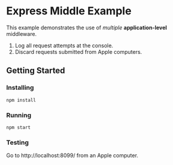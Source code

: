 # Express Middle Example
This example demonstrates the use of *multiple* **application-level** middleware.  
1. Log all request attempts at the console.
2. Discard requests submitted from Apple computers.

## Getting Started

### Installing
```
npm install
```
### Running
```
npm start
```
### Testing
Go to http://localhost:8099/ from an Apple computer.
